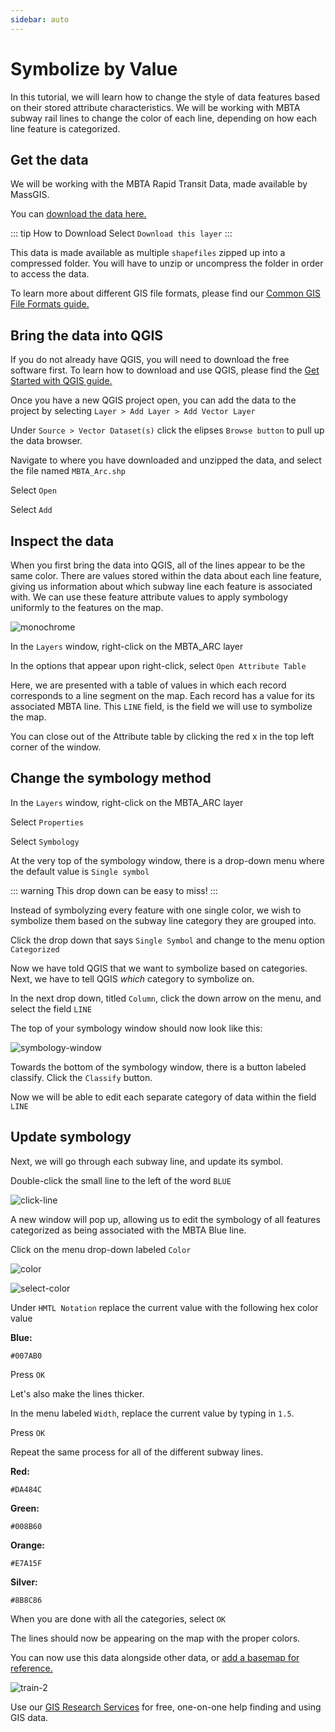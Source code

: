 ```yaml
---
sidebar: auto
---
```


# Symbolize by Value

In this tutorial, we will learn how to change the style of data features based on their stored attribute characteristics.
We will be working with MBTA subway rail lines to change the color of each line, depending on how each line feature is categorized.

## Get the data

We will be working with the MBTA Rapid Transit Data, made available by MassGIS.

You can [download the data here.](https://docs.digital.mass.gov/dataset/massgis-data-mbta-rapid-transit "download the data here.")

::: tip How to Download
Select `Download this layer`
::: 

This data is made available as multiple `shapefiles` zipped up into a compressed folder. You will have to unzip or uncompress the folder in order to access the data. 

To learn more about different GIS file formats, please find our [Common GIS File Formats guide.](./file-formats.html#shapefile "common GIS file formats guide.")

## Bring the data into QGIS

If you do not already have QGIS, you will need to download the free software first. To learn how to download and use QGIS, please find the [Get Started with QGIS guide.](./get-started-qgis/#what-is-qgis "getting started with QGIS guide.")

Once you have a new QGIS project open, you can add the data to the project by selecting `Layer > Add Layer > Add Vector Layer`

Under `Source > Vector Dataset(s)` click the elipses `Browse button` to pull up the data browser.

Navigate to where you have downloaded and unzipped the data, and select the file named `MBTA_Arc.shp`

Select `Open`

Select `Add`

## Inspect the data

When you first bring the data into QGIS, all of the lines appear to be the same color. There are values stored within the data about each line feature, giving us information about which subway line each feature is associated with. We can use these feature attribute values to apply symbology uniformly to the features on the map. 

![monochrome](./media/monochrome.png)

In the `Layers` window, right-click on the MBTA_ARC layer

In the options that appear upon right-click, select `Open Attribute Table`

Here, we are presented with a table of values in which each record corresponds to a line segment on the map. Each record has a value for its associated MBTA line. This `LINE` field, is the field we will use to symbolize the map.

You can close out of the Attribute table by clicking the red x in the top left corner of the window.

## Change the symbology method

In the `Layers` window, right-click on the MBTA_ARC layer

Select `Properties`

Select `Symbology`

At the very top of the symbology window, there is a drop-down menu where the default value is `Single symbol`

::: warning
This drop down can be easy to miss!
:::

Instead of symbolyzing every feature with one single color, we wish to symbolize them based on the subway line category they are grouped into. 

Click the drop down that says `Single Symbol` and change to the menu option `Categorized`

Now we have told QGIS that we want to symbolize based on categories. Next, we have to tell QGIS *which* category to symbolize on. 

In the next drop down, titled `Column`, click the down arrow on the menu, and select the field `LINE`

The top of your symbology window should now look like this:

![symbology-window](./media/symbology-window.png)

Towards the bottom of the symbology window, there is a button labeled classify. Click the `Classify` button.

Now we will be able to edit each separate category of data within the field `LINE`

## Update symbology

Next, we will go through each subway line, and update its symbol.

Double-click the small line to the left of the word `BLUE`

![click-line](./media/click-line.gif)

A new window will pop up, allowing us to edit the symbology of all features categorized as being associated with the MBTA Blue line.

Click on the menu drop-down labeled `Color`

![color](./media/color.gif)

![select-color](./media/select-color.png)

Under `HMTL Notation` replace the current value with the following hex color value

**Blue:**
``` 
#007AB0
```

Press `OK`

Let's also make the lines thicker. 

In the menu labeled `Width`, replace the current value by typing in `1.5`.

Press `OK`

Repeat the same process for all of the different subway lines. 

**Red:**
``` 
#DA484C
```

**Green:**
``` 
#008B60
```

**Orange:**
``` 
#E7A15F
```

**Silver:**
``` 
#8B8C86
```

When you are done with all the categories, select `OK`


The lines should now be appearing on the map with the proper colors. 

You can now use this data alongside other data, or [add a basemap for reference.](./guides/get-started-qgis/basics.html#add-a-basemap "add a basemap for reference.")


![train-2](./media/train-2.png)


Use our [GIS Research Services](https://www.leventhalmap.org/research/geospatial/ "GIS Research Services") for free, one-on-one help finding and using GIS data.